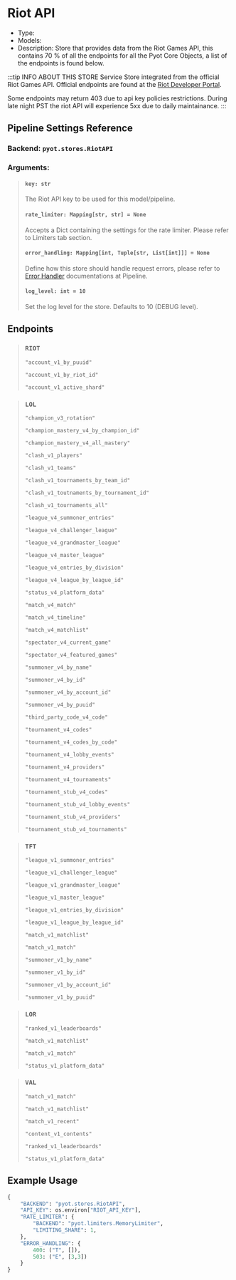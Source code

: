 # Riot API

- Type: <Badge text="Pyot Service" vertical="middle" />
- Models: <Badge text="LOL" type="error" vertical="middle" /> <Badge text="TFT" type="error" vertical="middle" /> <Badge text="LOR" type="error" vertical="middle" /> <Badge text="VAL" type="error" vertical="middle" /> <Badge text="RIOT" type="error" vertical="middle" />
- Description: Store that provides data from the Riot Games API, this contains 70 % of all the endpoints for all the Pyot Core Objects, a list of the endpoints is found below. 

:::tip INFO ABOUT THIS STORE
Service Store integrated from the official Riot Games API. Official endpoints are found at the [Riot Developer Portal](https://developer.riotgames.com/). 

Some endpoints may return 403 due to api key policies restrictions. During late night PST the riot API will experience 5xx due to daily maintainance.
:::

## Pipeline Settings Reference
### Backend: `pyot.stores.RiotAPI`
### Arguments:
> #### `key: str`
> The Riot API key to be used for this model/pipeline.
>
> #### `rate_limiter: Mapping[str, str] = None`
> Accepts a Dict containing the settings for the rate limiter. Please refer to Limiters tab section.
>
> #### `error_handling: Mapping[int, Tuple[str, List[int]]] = None`
> Define how this store should handle request errors, please refer to [Error Handler](/pipeline/handler.html) documentations at Pipeline.
>
> #### `log_level: int = 10`
> Set the log level for the store. Defaults to 10 (DEBUG level).

## Endpoints

> ### `RIOT` <Badge text="Model" type="warning" vertical="middle" /> <Badge text="Global" type="error" vertical="middle" />
>`"account_v1_by_puuid"`
>
>`"account_v1_by_riot_id"`
>
>`"account_v1_active_shard"`

> ### `LOL` <Badge text="Model" type="warning" vertical="middle" />
>`"champion_v3_rotation"`
>
>`"champion_mastery_v4_by_champion_id"`
>
>`"champion_mastery_v4_all_mastery"`
>
>`"clash_v1_players"`
>
>`"clash_v1_teams"`
>
>`"clash_v1_tournaments_by_team_id"`
>
>`"clash_v1_toutnaments_by_tournament_id"`
>
>`"clash_v1_tournaments_all"`
>
>`"league_v4_summoner_entries"`
>
>`"league_v4_challenger_league"`
>
>`"league_v4_grandmaster_league"`
>
>`"league_v4_master_league"`
>
>`"league_v4_entries_by_division"`
>
>`"league_v4_league_by_league_id"`
>
>`"status_v4_platform_data"`
>
>`"match_v4_match"`
>
>`"match_v4_timeline"`
>
>`"match_v4_matchlist"`
>
>`"spectator_v4_current_game"`
>
>`"spectator_v4_featured_games"`
>
>`"summoner_v4_by_name"`
>
>`"summoner_v4_by_id"`
>
>`"summoner_v4_by_account_id"`
>
>`"summoner_v4_by_puuid"`
>
>`"third_party_code_v4_code"`
>
>`"tournament_v4_codes"`
>
>`"tournament_v4_codes_by_code"`
>
>`"tournament_v4_lobby_events"`
>
>`"tournament_v4_providers"`
>
>`"tournament_v4_tournaments"`
>
>`"tournament_stub_v4_codes"`
>
>`"tournament_stub_v4_lobby_events"`
>
>`"tournament_stub_v4_providers"`
>
>`"tournament_stub_v4_tournaments"`


> ### `TFT` <Badge text="Model" type="warning" vertical="middle" />
>`"league_v1_summoner_entries"`
>
>`"league_v1_challenger_league"`
>
>`"league_v1_grandmaster_league"`
>
>`"league_v1_master_league"`
>
>`"league_v1_entries_by_division"`
>
>`"league_v1_league_by_league_id"`
>
>`"match_v1_matchlist"`
>
>`"match_v1_match"`
>
>`"summoner_v1_by_name"`
>
>`"summoner_v1_by_id"`
>
>`"summoner_v1_by_account_id"`
>
>`"summoner_v1_by_puuid"`

> ### `LOR` <Badge text="Model" type="warning" vertical="middle" />
>`"ranked_v1_leaderboards"`
>
>`"match_v1_matchlist"`
>
>`"match_v1_match"`
>
>`"status_v1_platform_data"`

> ### `VAL` <Badge text="Model" type="warning" vertical="middle" />
>`"match_v1_match"`
>
>`"match_v1_matchlist"`
>
>`"match_v1_recent"`
>
>`"content_v1_contents"`
>
>`"ranked_v1_leaderboards"`
>
>`"status_v1_platform_data"`

## Example Usage

```python
{
    "BACKEND": "pyot.stores.RiotAPI",
    "API_KEY": os.environ["RIOT_API_KEY"],
    "RATE_LIMITER": {
        "BACKEND": "pyot.limiters.MemoryLimiter",
        "LIMITING_SHARE": 1,
    },
    "ERROR_HANDLING": {
        400: ("T", []),
        503: ("E", [3,3])
    }
}
```